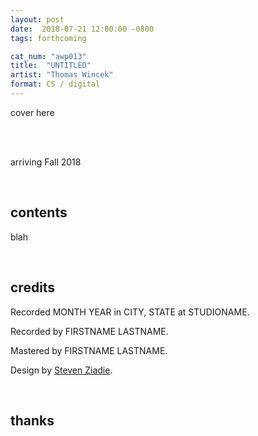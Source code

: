 ```yaml
---
layout: post
date:  2018-07-21 12:00:00 -0800
tags: forthcoming

cat_num: "awp013"
title:  "UNTITLED"
artist: "Thomas Wincek"
format: CS / digital
---
```


cover here

<br/>

<br/>arriving Fall 2018

<br/>

## contents

blah

<br/>

## credits

Recorded MONTH YEAR in CITY, STATE at STUDIONAME.

Recorded by FIRSTNAME LASTNAME.

Mastered by FIRSTNAME LASTNAME.

Design by [Steven Ziadie](http://s-ziadie.com/).

<br/>

## thanks
